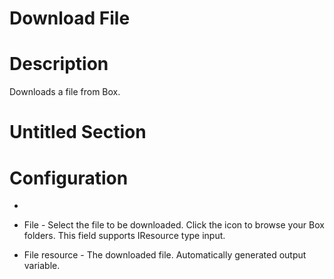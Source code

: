﻿# Download File

# Description

Downloads a file from Box.

# Untitled Section

# Configuration

* 
* File - Select the file to be downloaded. Click the icon to browse your Box folders. This field supports IResource type input.





* File resource - The downloaded file. Automatically generated output variable.
